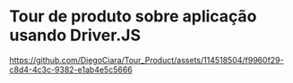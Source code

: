 # Tour de produto sobre aplicação usando Driver.JS

https://github.com/DiegoCiara/Tour_Product/assets/114518504/f9960f29-c8d4-4c3c-9382-e1ab4e5c5666

